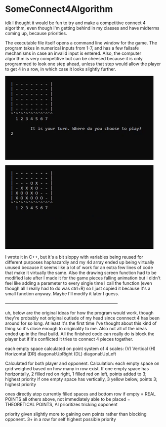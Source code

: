 # SomeConnect4Algorithm
idk I thought it would be fun to try and make a competitive connect 4 algorithm, even though I'm getting behind in my classes and have midterms coming up, because priorities.

The executable file itself opens a command line window for the game. The program takes in numerical inputs from 1-7, and has a few failsafe mechanisms in case an invalid input is entered. Also, the computer algorithm is very competitive but can be cheesed because it is only programmed to look one step ahead, unless that step would allow the player to get 4 in a row, in which case it looks slightly further.

![gameplay start](https://github.com/JusPSLiu/SomeConnect4Algorithm/blob/main/Images/connect4.gif)

![losing](https://github.com/JusPSLiu/SomeConnect4Algorithm/blob/main/Images/connectlose.gif)

I wrote it in C++, but it's a bit sloppy with variables being reused for different purposes haphazardly and my 4d array ended up being virtually unused because it seems like a lot of work for an extra few lines of code that make it virtually the same. Also the drawing screen function had to be modified late after I made it for the game pieces falling animation but I didn't feel like adding a parameter to every single time I call the function (even though all I really had to do was ctrl+R) so I just copied it because it's a small function anyway. Maybe I'll modify it later I guess.

——————————————————————————

uh, below are the original ideas for how the program would work, though they're probably not original outisde of my head since connnect 4 has been around for so long. At least it's the first time I've thought about this kind of thing so it's close enough to originality to me. Also not all of the ideas ended up in the final build. All the finished code can really do is block the player but if it's conflicted it tries to connect 4 pieces together.

each empty space calculated on point system of 4 scales:
(V) Vertical
(H) Horizontal
(DR) diagonal:UpRight
(DL) diagonal:UpLeft

Calculated for both player and opponent.
Calculation: each empty space on grid weighed based on how many in row exist.
	If one empty space has horizontally, 2 filled red on right, 1 filled red on left, points added to 3; highest priority
	If one empty space has vertically, 3 yellow below, points 3; highest priority

ones directly atop currently filled spaces and bottom row if empty = REAL POINTS
all others above, not immediately able to be placed = THEORETICAL POINTS, AI prioritizes tricking opponent

priority given slightly more to gaining own points rather than blocking opponent. 3+ in a row for self highest possible priority
